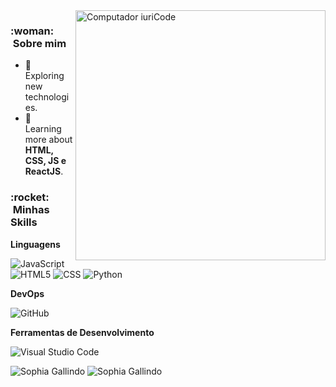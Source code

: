<img src="https://raw.githubusercontent.com/MicaelliMedeiros/micaellimedeiros/master/image/computer-illustration.png" min-width="400px" max-width="400px" width="400px" align="right" alt="Computador iuriCode">

<h3> :woman: &nbsp;Sobre mim </h3>

- 🤔 &nbsp; Exploring new technologies.
- 🌱 &nbsp; Learning more about **HTML, CSS, JS e ReactJS**.

<h3> :rocket: &nbsp;Minhas Skills </h3>

**Linguagens**

  ![JavaScript](https://img.shields.io/badge/-JavaScript-333333?style=flat&logo=javascript)
  ![HTML5](https://img.shields.io/badge/-HTML5-333333?style=flat&logo=HTML5)
  ![CSS](https://img.shields.io/badge/-CSS-333333?style=flat&logo=CSS3&logoColor=1572B6)
  ![Python](https://img.shields.io/badge/-Python-333333?style=flat&logo=python)
  
  **DevOps**

  ![GitHub](https://img.shields.io/badge/-GitHub-333333?style=flat&logo=github)
  
 **Ferramentas de Desenvolvimento**

  ![Visual Studio Code](https://img.shields.io/badge/-Visual%20Studio%20Code-333333?style=flat&logo=visual-studio-code&logoColor=007ACC)
  

<p align="left">
  <img src="https://github-readme-stats.vercel.app/api?username=Sophia-15&theme=dracula" alt="Sophia Gallindo"/>
  <img  src="https://github-readme-stats.vercel.app/api/top-langs/?username=Sophia-15&layout=compact&theme=dracula" alt="Sophia Gallindo" /
</p>



<!---
Sophia-15/Sophia-15 is a ✨ special ✨ repository because its `README.md` (this file) appears on your GitHub profile.
You can click the Preview link to take a look at your changes.
                                                                                                                                                     - 👀 I’m interested in ...
- 🌱 I’m currently learning ...
- 💞️ I’m looking to collaborate on ...
- 📫 How to reach me ...
--->
